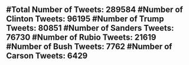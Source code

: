 #Total Number of Tweets: 289584 
#Number of Clinton Tweets: 96195
#Number of Trump Tweets: 80851
#Number of Sanders Tweets: 76730
#Number of Rubio Tweets: 21619
#Number of Bush Tweets: 7762
#Number of Carson Tweets: 6429
---
